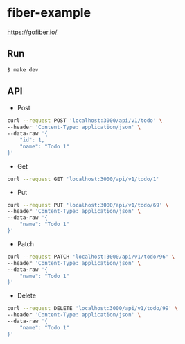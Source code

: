 # fiber-example

https://gofiber.io/

## Run

```bash
$ make dev
```

## API

- Post

```bash
curl --request POST 'localhost:3000/api/v1/todo' \
--header 'Content-Type: application/json' \
--data-raw '{
    "id": 1,
    "name": "Todo 1"
}'
```

- Get

```bash
curl --request GET 'localhost:3000/api/v1/todo/1'
```

- Put

```bash
curl --request PUT 'localhost:3000/api/v1/todo/69' \
--header 'Content-Type: application/json' \
--data-raw '{
    "name": "Todo 1"
}'
```

- Patch

```bash
curl --request PATCH 'localhost:3000/api/v1/todo/96' \
--header 'Content-Type: application/json' \
--data-raw '{
    "name": "Todo 1"
}'
```

- Delete

```bash
curl --request DELETE 'localhost:3000/api/v1/todo/99' \
--header 'Content-Type: application/json' \
--data-raw '{
    "name": "Todo 1"
}'
```

